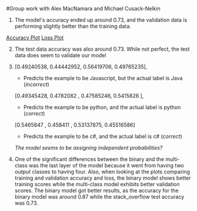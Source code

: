 #Group work with Alex MacNamara and Michael Cusack-Nelkin


1. The model's accuracy ended up around 0.73, and the validation data is performing slightly better than the training data.

[Accuracy Plot](Images/stack_overflow_accuracy.png) [Loss Plot](Images/stack_overflow_loss.png)

2. The test data accuracy was also around 0.73. While not perfect, the test data does seem to validate our model


3. [0.49240538, 0.44442952, 0.56419706, 0.49765235],
   - Predicts the example to be Javascript, but the actual label is Java (*incorrect*)

   [0.49345428, 0.4782082 , 0.47585246, 0.5415826 ],
   - Predicts the example to be python, and the actual label is python (*correct*)
   
   [0.5465847 , 0.458411  , 0.53137875, 0.45516586]
   - Predicts the example to be c#, and the actual label is c# (*correct*)
   

   *The model seems to be assigning independent probabilities?*


4. One of the significant differences between the binary and the multi-class was the last layer of the model because it went from having two output classes to having four. Also, when looking
at the plots comparing training and validation accuracy and loss, the binary model shows better training scores while the multi-class model exhibits better validation scores.
The binary model got better results, as the accuracy for the binary model was around 0.87 while the stack_overflow test accuracy was 0.73.